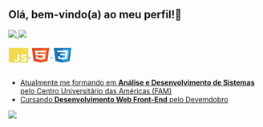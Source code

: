 ## Olá, bem-vindo(a) ao meu perfil!👾


 <div>
   <a href="https://github.com/Thiago04Henrique">
   <img height="180em" src="https://github-readme-stats.vercel.app/api?username=Thiago04Henrique&show_icons=true&theme=midnight-purple&include_all_commits=true&count_private=true"/>
   <img height="180em" src="https://github-readme-stats.vercel.app/api/top-langs/?username=Thiago04Henrique&layout=compact&langs_count=6&theme=midnight-purple"/>
</div>
    
<div style="display: inline_block"><br>
  <img align="center" alt="Js" height="30" width="40" src="https://raw.githubusercontent.com/devicons/devicon/master/icons/javascript/javascript-plain.svg">
  <img align="center" alt="HTML" height="30" width="40" src="https://raw.githubusercontent.com/devicons/devicon/master/icons/html5/html5-original.svg">
  <img align="center" alt="CSS" height="30" width="40" src="https://raw.githubusercontent.com/devicons/devicon/master/icons/css3/css3-original.svg">
</div>
 
</br>

- Atualmente me formando em <strong>Análise e Desenvolvimento de Sistemas</strong> pelo Centro Universitário das Américas (FAM)
- Cursando <strong>Desenvolvimento Web Front-End</strong> pelo Devemdobro
 
<div> 
  <a href="mailto:th.limasilva01@gmail.com"><img src="https://img.shields.io/badge/-Gmail-%23333?style=for-the-badge&logo=gmail&logoColor=white" target="_blank"></a>
</div>
